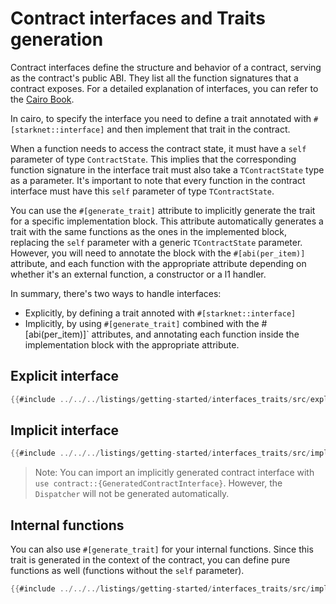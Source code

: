 # Contract interfaces and Traits generation

Contract interfaces define the structure and behavior of a contract, serving as the contract's public ABI. They list all the function signatures that a contract exposes. For a detailed explanation of interfaces, you can refer to the [Cairo Book](https://book.cairo-lang.org/ch99-01-02-a-simple-contract.html).

In cairo, to specify the interface you need to define a trait annotated with `#[starknet::interface]` and then implement that trait in the contract.

When a function needs to access the contract state, it must have a `self` parameter of type `ContractState`. This implies that the corresponding function signature in the interface trait must also take a `TContractState` type as a parameter. It's important to note that every function in the contract interface must have this `self` parameter of type `TContractState`.

You can use the `#[generate_trait]` attribute to implicitly generate the trait for a specific implementation block. This attribute automatically generates a trait with the same functions as the ones in the implemented block, replacing the `self` parameter with a generic `TContractState` parameter. However, you will need to annotate the block with the `#[abi(per_item)]` attribute, and each function with the appropriate attribute depending on whether it's an external function, a constructor or a l1 handler.

In summary, there's two ways to handle interfaces:

- Explicitly, by defining a trait annoted with `#[starknet::interface]`
- Implicitly, by using `#[generate_trait]` combined with the #[abi(per_item)]` attributes, and annotating each function inside the implementation block with the appropriate attribute.

## Explicit interface

```rust
{{#include ../../../listings/getting-started/interfaces_traits/src/explicit.cairo}}
```

## Implicit interface

```rust
{{#include ../../../listings/getting-started/interfaces_traits/src/implicit.cairo}}
```

> Note: You can import an implicitly generated contract interface with `use contract::{GeneratedContractInterface}`. However, the `Dispatcher` will not be generated automatically.

## Internal functions

You can also use `#[generate_trait]` for your internal functions.
Since this trait is generated in the context of the contract, you can define pure functions as well (functions without the `self` parameter).

```rust
{{#include ../../../listings/getting-started/interfaces_traits/src/implicit_internal.cairo}}
```
